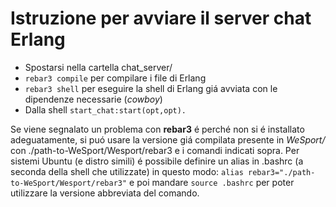 # Istruzione per avviare il server chat Erlang

- Spostarsi nella cartella chat_server/
- `rebar3 compile` per compilare i file di Erlang
- `rebar3 shell` per eseguire la shell di Erlang giá avviata con le dipendenze necessarie (_cowboy_)
- Dalla shell `start_chat:start(opt,opt).`

Se viene segnalato un problema con **rebar3** é perché non si é installato adeguatamente, si puó usare la versione giá compilata presente in _WeSport/_ con ./path-to-WeSport/Wesport/rebar3 e i comandi indicati sopra.
Per sistemi Ubuntu (e distro simili) é possibile definire un alias in .bashrc (a seconda della shell che utilizzate) in questo modo:
`alias rebar3="./path-to-WeSport/Wesport/rebar3"` e poi mandare `source .bashrc` per poter utilizzare la versione abbreviata del comando.
